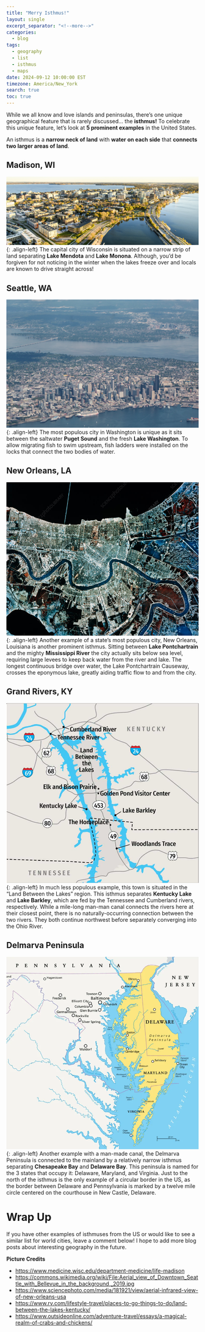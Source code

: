 ```yaml
---
title: "Merry Isthmus!"
layout: single
excerpt_separator: "<!--more-->"
categories:
  - blog
tags:
  - geography
  - list
  - isthmus
  - maps
date: 2024-09-12 10:00:00 EST
timezone: America/New_York
search: true
toc: true
---
```


While we all know and love islands and peninsulas, there’s one unique geographical feature that is rarely discussed… the **isthmus!** To celebrate this unique feature, let’s look at **5 prominent examples** in the United States.

An isthmus is a **narrow neck of land** with **water on each side** that **connects two larger areas of land**.

## Madison, WI
![styled-image](/assets/images/isthmus_madison.jpeg "Aerial view of downtown Madison"){: .align-left}
The capital city of Wisconsin is situated on a narrow strip of land separating **Lake Mendota** and **Lake Monona**. Although, you’d be forgiven for not noticing in the winter when the lakes freeze over and locals are known to drive straight across!

## Seattle, WA
![styled-image](/assets/images/isthmus_seattle.jpg "Aerial view of downtown Seattle"){: .align-left}
The most populous city in Washington is unique as it sits between the saltwater **Puget Sound** and the fresh **Lake Washington**. To allow migrating fish to swim upstream, fish ladders were installed on the locks that connect the two bodies of water.

## New Orleans, LA
![styled-image](/assets/images/isthmus_neworleans.jpeg "Overhead view of New Orleans"){: .align-left}
Another example of a state’s most populous city, New Orleans, Louisiana is another prominent isthmus. Sitting between **Lake Pontchartrain** and the mighty **Mississippi River** the city actually sits below sea level, requiring large levees to keep back water from the river and lake. The longest continuous bridge over water, the Lake Pontchartrain Causeway, crosses the eponymous lake, greatly aiding traffic flow to and from the city.

## Grand Rivers, KY
![styled-image](/assets/images/isthmus_landbetweenthelakes.jpg "Map of Land Between the Lakes area"){: .align-left}
In much less populous example, this town is situated in the “Land Between the Lakes” region. This isthmus separates **Kentucky Lake** and **Lake Barkley**, which are fed by the Tennessee and Cumberland rivers, respectively. While a mile-long man-man canal connects the rivers here at their closest point, there is no naturally-occurring connection between the two rivers. They both continue northwest before separately converging into the Ohio River.

## Delmarva Peninsula
![styled-image](/assets/images/isthmus_delmarva.webp "Map of Delmarva Peninsula"){: .align-left}
Another example with a man-made canal, the Delmarva Peninsula is connected to the mainland by a relatively narrow isthmus separating **Chesapeake Bay** and **Delaware Bay**. This peninsula is named for the 3 states that occupy it: Delaware, Maryland, and Virginia. Just to the north of the isthmus is the only example of a circular border in the US, as the border between Delaware and Pennsylvania is marked by a twelve mile circle centered on the courthouse in New Castle, Delaware.

# Wrap Up
If you have other examples of isthmuses from the US or would like to see a similar list for world cities, leave a comment below! I hope to add more blog posts about interesting geography in the future.

**Picture Credits**
- https://www.medicine.wisc.edu/department-medicine/life-madison
- https://commons.wikimedia.org/wiki/File:Aerial_view_of_Downtown_Seattle_with_Bellevue_in_the_background,_2019.jpg
- https://www.sciencephoto.com/media/181921/view/aerial-infrared-view-of-new-orleans-usa
- https://www.rv.com/lifestyle-travel/places-to-go-things-to-do/land-between-the-lakes-kentucky/
- https://www.outsideonline.com/adventure-travel/essays/a-magical-realm-of-crabs-and-chickens/
